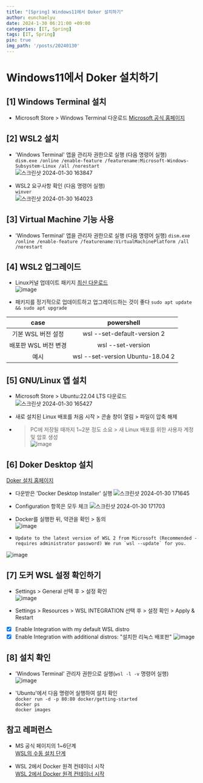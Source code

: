 ```yaml
---
title: "[Spring] Windows11에서 Doker 설치하기"
author: eunchaelyu
date: 2024-1-30 06:21:00 +09:00
categories: [IT, Spring]
tags: [IT, Spring]
pin: true
img_path: '/posts/20240130'
---
```


# Windows11에서 Doker 설치하기    

## [1] Windows Terminal 설치    
  - Microsoft Store > Windows Terminal 다운로드
[Microsoft 공식 홈페이지](https://www.microsoft.com/ko-kr/p/windows-terminal/9n0dx20hk701?rtc=1&activetab=pivot:overviewtab)    

## [2] WSL2 설치    
  - 'Windows Terminal' 앱을 관리자 권한으로 실행 (다음 명령어 실행)     
``dism.exe /online /enable-feature /featurename:Microsoft-Windows-Subsystem-Linux /all /norestart``    
![스크린샷 2024-01-30 163847](https://github.com/eunchaelyu/eunchaelyu.github.io/assets/119996957/a51f45ef-fdc6-49c8-9a70-03a69fcd862c)        

  - WSL2 요구사항 확인 (다음 명령어 실행)   
``winver``    
![스크린샷 2024-01-30 164023](https://github.com/eunchaelyu/eunchaelyu.github.io/assets/119996957/8b4f585e-6bc4-45cc-bebd-225b0a0e7f28)    


## [3] Virtual Machine 기능 사용      
  - 'Windows Terminal' 앱을 관리자 권한으로 실행 (다음 명령어 실행)
``dism.exe /online /enable-feature /featurename:VirtualMachinePlatform /all /norestart``

## [4] WSL2 업그레이드
  - Linux커널 업데이트 패키지 [최신 다운로드](https://wslstorestorage.blob.core.windows.net/wslblob/wsl_update_x64.msi)        
![image](https://github.com/eunchaelyu/eunchaelyu.github.io/assets/119996957/fd73fe8a-4781-4b3c-9397-3c49157884e9)    

  - 패키지를 정기적으로 업데이트하고 업그레이드하는 것이 좋다 
``sudo apt update && sudo apt upgrade``
    
|case|powershell|
|:---:|:---:|    
|기본 WSL 버전 설정| wsl --set-default-version 2|    
|배포판 WSL 버전 변경| wsl --set-version <distribution name> <versionNumber>|    
|예시| wsl --set-version Ubuntu-18.04 2|    


## [5] GNU/Linux 앱 설치    
  - Microsoft Store > Ubuntu:22.04 LTS 다운로드    
![스크린샷 2024-01-30 165427](https://github.com/eunchaelyu/eunchaelyu.github.io/assets/119996957/728219cb-91a2-43ba-ba81-2bb927d6ae9d)

  - 새로 설치된 Linux 배포를 처음 시작 > 콘솔 창이 열림 > 파일이 압축 해제
  - > PC에 저장될 때까지 1~2분 정도 소요 > 새 Linux 배포를 위한 사용자 계정 및 암호 생성    
![image](https://github.com/eunchaelyu/eunchaelyu.github.io/assets/119996957/4ad2d88b-de7d-4639-8195-2c634875cad8)


## [6] Doker Desktop 설치      
[Doker 설치 홈페이지](https://www.docker.com/)     
  - 다운받은 'Docker Desktop Installer' 실행 
![스크린샷 2024-01-30 171645](https://github.com/eunchaelyu/eunchaelyu.github.io/assets/119996957/4074f3f7-a50f-4f1c-9c2f-29703d756c1c)    
  - Configuration 항목은 모두 체크 
![스크린샷 2024-01-30 171703](https://github.com/eunchaelyu/eunchaelyu.github.io/assets/119996957/173a3fe3-e80f-443a-a73f-aafaead41a45)

  - Docker를 실행한 뒤, 약관을 확인 > 동의      
![image](https://github.com/eunchaelyu/eunchaelyu.github.io/assets/119996957/3f65cf29-e6db-49da-bfa5-c775bddff89c)    

  - ``Update to the latest version of WSL 2 from Microsoft (Recommended - requires administrator password)
    We run `wsl --update` for you.``

![image](https://github.com/eunchaelyu/eunchaelyu.github.io/assets/119996957/f0f449dd-6060-40d2-a286-c921d5aad9f2)

## [7] 도커 WSL 설정 확인하기    
  - Settings > General 선택 후 > 설정 확인    
![image](https://github.com/eunchaelyu/eunchaelyu.github.io/assets/119996957/4dae5541-bc44-4835-8b8f-2dad2bd622dc)

  - Settings > Resources > WSL INTEGRATION 선택 후 > 설정 확인 > Apply & Restart
  - [x] Enable Integration with my default WSL distro
  - [x] Enable Integration with additional distros: "설치한 리눅스 배포판"
![image](https://github.com/eunchaelyu/eunchaelyu.github.io/assets/119996957/668866dd-bfe3-4217-9390-4fde4fc0854f)

## [8] 설치 확인    
  - 'Windows Terminal' 관리자 권한으로 실행(``wsl -l -v`` 명령어 실행)    
![image](https://github.com/eunchaelyu/eunchaelyu.github.io/assets/119996957/cd6bfa9b-1935-4b04-b981-057dd1f1b251)

  - 'Ubuntu'에서 다음 명령어 실행하여 설치 확인    
  ``docker run -d -p 80:80 docker/getting-started``    
  ``docker ps``    
  ``docker images``    



## 참고 레퍼런스   
  - MS 공식 페이지의 1~6단계        
[WSL의 수동 설치 단계](https://learn.microsoft.com/ko-kr/windows/wsl/install-manual#step-4---download-the-linux-kernel-update-package)    

  - WSL 2에서 Docker 원격 컨테이너 시작    
[WSL 2에서 Docker 원격 컨테이너 시작](https://learn.microsoft.com/ko-kr/windows/wsl/tutorials/wsl-containers)    
